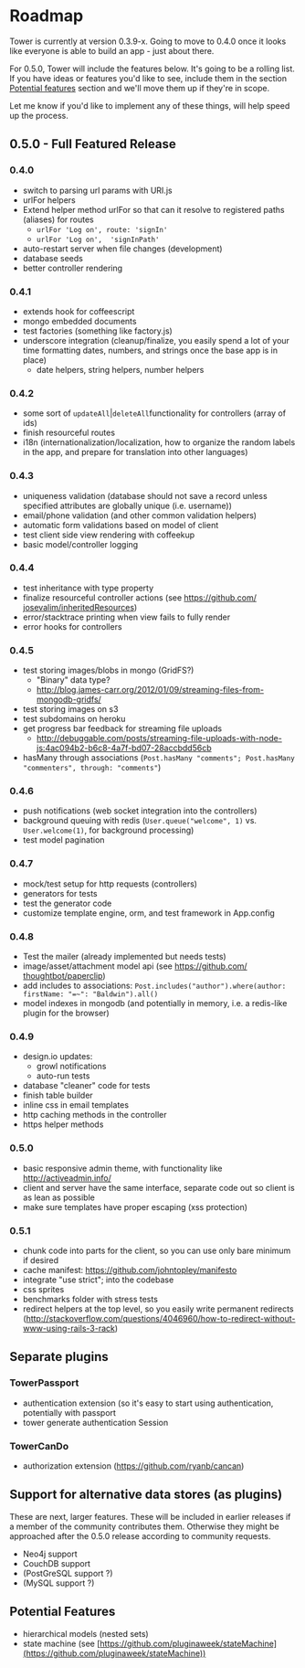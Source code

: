 # Roadmap

Tower is currently at version 0.3.9-x.  Going to move to 0.4.0 once it looks like everyone is able to build an app - just about there.

For 0.5.0, Tower will include the features below.  It's going to be a rolling list.  If you have ideas or features you'd like to see, include them in the section [Potential features](#potential-features) section and we'll move them up if they're in scope.

Let me know if you'd like to implement any of these things, will help speed up the process.

<a name="features-0.5.0" href="features-0.5.0"></a>

## 0.5.0 - Full Featured Release

### 0.4.0

- switch to parsing url params with URI.js
- urlFor helpers
- Extend helper method urlFor so that can it resolve to registered paths (aliases) for routes 
  - `urlFor 'Log on', route: 'signIn'`
  - `urlFor 'Log on',  'signInPath'`
- auto-restart server when file changes (development)
- database seeds
- better controller rendering

### 0.4.1

- extends hook for coffeescript
- mongo embedded documents
- test factories (something like factory.js)
- underscore integration (cleanup/finalize, you easily spend a lot of your time formatting dates, numbers, and strings once the base app is in place)
 	- date helpers, string helpers, number helpers

### 0.4.2

- some sort of `updateAll`|`deleteAll` ​functionality for controllers (array of ids)
- finish resourceful routes
- i18n (internationalization/​localization, how to organize the random labels in the app, and prepare for translation into other languages)

### 0.4.3

- uniqueness validation (database should not save a record unless specified attributes are globally unique (i.e. username))
- email/phone validation (and other common validation helpers)
- automatic form validations based on model of client
- test client side view rendering with coffeekup
- basic model/controller logging

### 0.4.4

- test inheritance with type property
- finalize resourceful controller actions (see https://github.com/​josevalim/inheritedResources)
- error/stacktrace printing when view fails to fully render
- error hooks for controllers

### 0.4.5

- test storing images/blobs in mongo (GridFS?)
  - "Binary" data type?
  - http://blog.james-carr.org/2012/01/09/streaming-files-from-mongodb-gridfs/
- test storing images on s3
- test subdomains on heroku
- get progress bar feedback for streaming file uploads
  - http://debuggable.com/posts/streaming-file-uploads-with-node-js:4ac094b2-b6c8-4a7f-bd07-28accbdd56cb
- hasMany through associations (`Post.hasMany "comments"; Post.hasMany "commenters", through: "comments"`)

### 0.4.6

- push notifications (web socket integration into the controllers)
- background queuing with redis (`User.queue("welcome", 1)` vs. `User.welcome(1)`, for background processing)
- test model pagination

### 0.4.7

- mock/test setup for http requests (controllers)
- generators for tests
- test the generator code
- customize template engine, orm, and test framework in App.config

### 0.4.8

- Test the mailer (already implemented but needs tests)
- image/asset/attachment model api (see https://github.com/​thoughtbot/paperclip)
- add includes to associations: `Post.includes("​author").where(author: firstName: "=~": "Baldwin").all()`
- model indexes in mongodb (and potentially in memory, i.e. a redis-like plugin for the browser)

### 0.4.9

- design.io updates:
  - growl notifications
  - auto-run tests
- database "cleaner" code for tests
- finish table builder
- inline css in email templates
- http caching methods in the controller
- https helper methods

### 0.5.0

- basic responsive admin theme, with functionality like http://activeadmin.info/
- client and server have the same interface, separate code out so client is as lean as possible
- make sure templates have proper escaping (xss protection)

### 0.5.1

- chunk code into parts for the client, so you can use only bare minimum if desired
- cache manifest: https://github.com/​johntopley/manifesto
- integrate "use strict"; into the codebase
- css sprites
- benchmarks folder with stress tests
- redirect helpers at the top level, so you easily write permanent redirects (http://stackoverflow.com/​questions/4046960/how-to-​redirect-without-www-using-​rails-3-rack)

## Separate plugins

### TowerPassport

- authentication extension (so it's easy to start using authentication, potentially with passport
- tower generate authentication Session

### TowerCanDo

- authorization extension (https://github.com/ryanb/​cancan)

## Support for alternative data stores (as plugins) 

These are next, larger features.  These will be included in earlier releases if a member of the community contributes them.  Otherwise they might be approached after the 0.5.0 release according to community requests.

- Neo4j support
- CouchDB support
- (PostGreSQL support ?)
- (MySQL support ?)

<a name="potential-features" href="potential-features"></a>

## Potential Features

- hierarchical models (nested sets)
- state machine (see [https://github.com/pluginaweek/stateMachine](https://github.com/pluginaweek/stateMachine))
